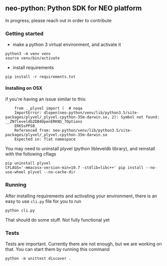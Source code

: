 ## neo-python: Python SDK for NEO platform

In progress, please reach out in order to contribute

### Getting started

- make a python 3 virtual environment, and activate it
```
python3 -m venv venv
source venv/bin/activate
```

- install requirements
```
pip install -r requirements.txt
```


#### Installing on OSX

if you're having an issue similar to this:

```
    from ._plyvel import (  # noqa
    ImportError: dlopen(neo-python/venv/lib/python3.5/site-packages/plyvel/_plyvel.cpython-35m-darwin.so, 2): Symbol not found: __ZN7leveldb2DB4OpenERKNS_7Options
    ERKSsPPS0_
    Referenced from: neo-python/venv/lib/python3.5/site-packages/plyvel/_plyvel.cpython-35m-darwin.so
    Expected in: flat namespace
```

You may need to uninstall plyvel (python libleveldb library), and reinstall with the following cflags

```
pip uninstall plyvel
CFLAGS='-mmacosx-version-min=10.7 -stdlib=libc++' pip install --no-use-wheel plyvel --no-cache-dir
```

### Running

After installing requirements and activating your environment, there is an easy to use `cli.py` file for you to run

```
python cli.py 
```

That should do some stuff.  Not fully functional yet

### Tests

Tests are important.  Currently there are not enough, but we are working on that.  You can start them by running this command

```
python -m unittest discover . 
```
